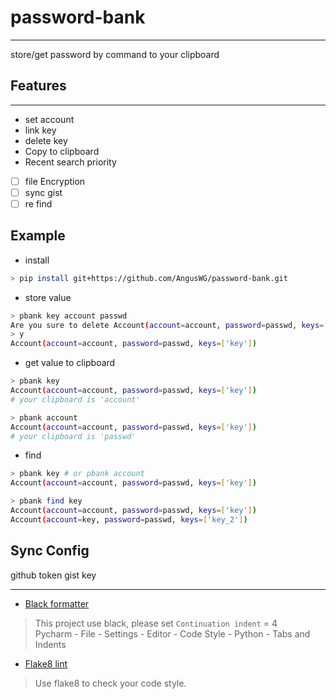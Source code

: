 # password-bank

---

store/get password by command to your clipboard

## Features

---

- set account
- link key
- delete key
- Copy to clipboard
- Recent search priority

- [ ] file Encryption
- [ ] sync gist
- [ ] re find

## Example

* install 

```bash
> pip install git+https://github.com/AngusWG/password-bank.git
```

* store value

```bash
> pbank key account passwd
Are you sure to delete Account(account=account, password=passwd, keys=['key'])? (y/n) 
> y
Account(account=account, password=passwd, keys=['key'])
```

* get value to clipboard

```bash
> pbank key
Account(account=account, password=passwd, keys=['key'])
# your clipboard is 'account'

> pbank account 
Account(account=account, password=passwd, keys=['key'])
# your clipboard is 'passwd'
```

* find

```bash
> pbank key # or pbank account
Account(account=account, password=passwd, keys=['key'])

> pbank find key 
Account(account=account, password=passwd, keys=['key'])
Account(account=key, password=passwd, keys=['key_2'])

```

## Sync Config

github token gist key

---

* [Black formatter](https://github.com/psf/black)

> This project use black, please set `Continuation indent` = 4  
> Pycharm - File - Settings - Editor - Code Style - Python - Tabs and Indents

* [Flake8 lint](https://github.com/PyCQA/flake8)

> Use flake8 to check your code style.

